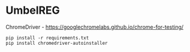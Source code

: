 # UmbelREG

ChromeDriver - https://googlechromelabs.github.io/chrome-for-testing/

```
pip install -r requirements.txt
pip install chromedriver-autoinstaller
```

